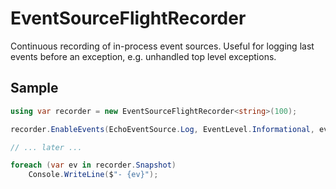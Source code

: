 # EventSourceFlightRecorder

Continuous recording of in-process event sources. Useful for logging last events before an exception, e.g. unhandled top level exceptions.

## Sample

```csharp
using var recorder = new EventSourceFlightRecorder<string>(100);

recorder.EnableEvents(EchoEventSource.Log, EventLevel.Informational, ev => $"[{ev.TimeStamp:yyyy-MM-dd HH:mm:ss.ffff}] {ev.EventSource.Name}/{ev.EventName}/{ev.Opcode}: { EventFormatting.FormatMessage(ev)}");

// ... later ...

foreach (var ev in recorder.Snapshot)
    Console.WriteLine($"- {ev}");
